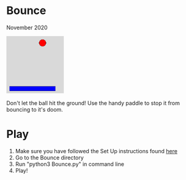 # Bounce
November 2020

![alt text](https://github.com/LiljaKiiski/Arcade/blob/master/images/bounce.png)

Don't let the ball hit the ground! Use the handy paddle to stop it from bouncing to it's doom. 

# Play
1. Make sure you have followed the Set Up instructions found [here](https://github.com/LiljaKiiski/Arcade/blob/master/README.md)
2. Go to the Bounce directory
3. Run "python3 Bounce.py" in command line
4. Play!
